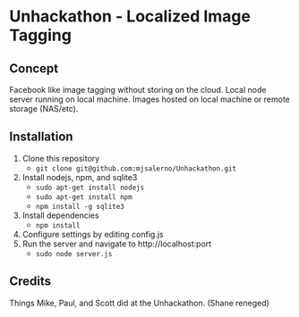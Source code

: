 # Unhackathon - Localized Image Tagging

## Concept
Facebook like image tagging without storing on the cloud. Local node server running on local machine. Images hosted on local machine or remote storage (NAS/etc).

## Installation

1. Clone this repository
	* `git clone git@github.com:mjsalerno/Unhackathon.git`
2. Install nodejs, npm, and sqlite3
	* `sudo apt-get install nodejs`
	* `sudo apt-get install npm`
    * `npm install -g sqlite3`
3. Install dependencies
	* `npm install`
4. Configure settings by editing config.js
5. Run the server and navigate to http://localhost:port
	* `sudo node server.js`

## Credits
Things Mike, Paul, and Scott did at the Unhackathon. (Shane reneged)



